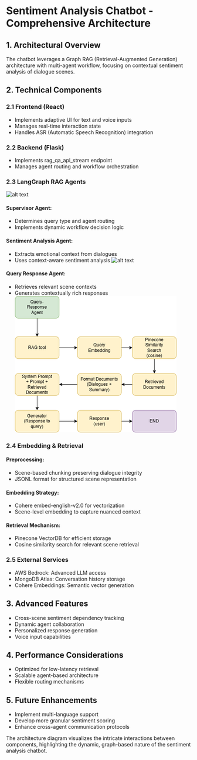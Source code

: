 # Sentiment Analysis Chatbot - Comprehensive Architecture

## 1. Architectural Overview
The chatbot leverages a Graph RAG (Retrieval-Augmented Generation) architecture with multi-agent workflow, focusing on contextual sentiment analysis of dialogue scenes.

## 2. Technical Components

### 2.1 Frontend (React)
- Implements adaptive UI for text and voice inputs
- Manages real-time interaction state
- Handles ASR (Automatic Speech Recognition) integration

### 2.2 Backend (Flask)
- Implements rag_qa_api_stream endpoint
- Manages agent routing and workflow orchestration

### 2.3 LangGraph RAG Agents
![alt text](openlake-1.png)

#### Supervisor Agent:
- Determines query type and agent routing
- Implements dynamic workflow decision logic

#### Sentiment Analysis Agent:
- Extracts emotional context from dialogues
- Uses context-aware sentiment analysis
![alt text](sentiment_analysis-1.png)

#### Query Response Agent:
- Retrieves relevant scene contexts
- Generates contextually rich responses
![alt text](queryResponse-1.png)

### 2.4 Embedding & Retrieval

#### Preprocessing:
- Scene-based chunking preserving dialogue integrity
- JSONL format for structured scene representation

#### Embedding Strategy:
- Cohere embed-english-v2.0 for vectorization
- Scene-level embedding to capture nuanced context

#### Retrieval Mechanism:
- Pinecone VectorDB for efficient storage
- Cosine similarity search for relevant scene retrieval

### 2.5 External Services
- AWS Bedrock: Advanced LLM access
- MongoDB Atlas: Conversation history storage
- Cohere Embeddings: Semantic vector generation

## 3. Advanced Features
- Cross-scene sentiment dependency tracking
- Dynamic agent collaboration
- Personalized response generation
- Voice input capabilities

## 4. Performance Considerations
- Optimized for low-latency retrieval
- Scalable agent-based architecture
- Flexible routing mechanisms

## 5. Future Enhancements
- Implement multi-language support
- Develop more granular sentiment scoring
- Enhance cross-agent communication protocols

The architecture diagram visualizes the intricate interactions between components, highlighting the dynamic, graph-based nature of the sentiment analysis chatbot.
